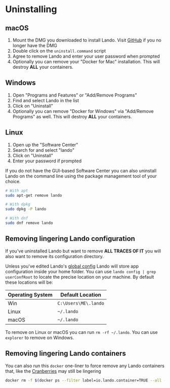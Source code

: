 Uninstalling
============

macOS
-----

1. Mount the DMG you downloaded to install Lando. Visit [GitHub](https://github.com/lando/lando/releases) if you no longer have the DMG
2. Double click on the `uninstall.command` script
3. Agree to remove Lando and enter your user password when prompted
4. Optionally you can remove your "Docker for Mac" installation. This will destroy **ALL** your containers.

Windows
-------

1. Open "Programs and Features" or "Add/Remove Programs"
2. Find and select Lando in the list
3. Click on "Uninstall"
4. Optionally you can remove "Docker for Windows" via "Add/Remove Programs" as well. This will destroy **ALL** your containers.

Linux
-----

1. Open up the "Software Center"
2. Search for and select "lando"
3. Click on "Uninstall"
4. Enter your password if prompted

If you do not have the GUI-based Software Center you can also uninstall Lando on the command line using the package management tool of your choice.

```bash
# With apt
sudo apt-get remove lando

# With dpkg
sudo dpkg -P lando

# With dnf
sudo dnf remove lando
```

Removing lingering Lando configuration
--------------------------------------

If you've uninstalled Lando but want to remove **ALL TRACES OF IT** you will also want to remove its configuration directory.

Unless you've edited Lando's [global config](./../config/config.md) Lando will store app configuration inside your home folder. You can use `lando config | grep userConfRoot` to locate the precise location on your machine. By default these locations will be:

| Operating System | Default Location |
| -- | -- |
| Win | `C:\Users\ME\.lando` |
| Linux | `~/.lando` |
| macOS | `~/.lando` |

To remove on Linux or macOS you can run `rm -rf ~/.lando`. You can use `explorer` to remove on Windows.

Removing lingering Lando containers
-----------------------------------

You can also run this `docker` one-liner to force remove any Lando containers that, like the [Cranberries](https://www.youtube.com/watch?v=G6Kspj3OO0s) may still be lingering

```bash
docker rm -f $(docker ps --filter label=io.lando.container=TRUE --all -q)
```
